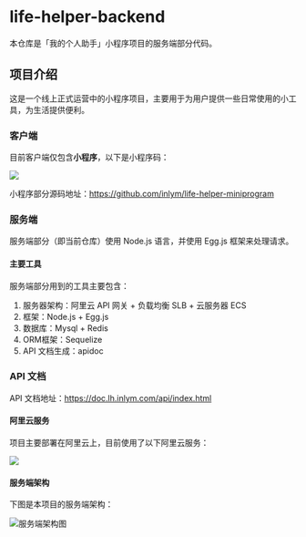 # life-helper-backend

本仓库是「我的个人助手」小程序项目的服务端部分代码。

## 项目介绍

这是一个线上正式运营中的小程序项目，主要用于为用户提供一些日常使用的小工具，为生活提供便利。


### 客户端
目前客户端仅包含**小程序**，以下是小程序码：

![](https://img.inlym.com/ed5676d20f6243328c2e89a1403e4ff0.jpg)

小程序部分源码地址：https://github.com/inlym/life-helper-miniprogram


### 服务端

服务端部分（即当前仓库）使用 Node.js 语言，并使用 Egg.js 框架来处理请求。

#### 主要工具

服务端部分用到的工具主要包含：

1. 服务器架构：阿里云 API 网关 + 负载均衡 SLB + 云服务器 ECS
2. 框架：Node.js + Egg.js
3. 数据库：Mysql + Redis
4. ORM框架：Sequelize
5. API 文档生成：apidoc

### API 文档

API 文档地址：https://doc.lh.inlym.com/api/index.html


#### 阿里云服务

项目主要部署在阿里云上，目前使用了以下阿里云服务：

![](https://img.inlym.com/89197dc26280494a943613e9545b0e81.png)

#### 服务端架构

下图是本项目的服务端架构：

![服务端架构图](https://img.inlym.com/f4e09df7d8534331a978c6b08b66ab42.png)
